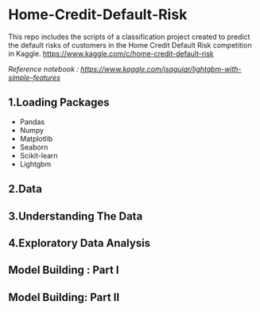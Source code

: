 # Home-Credit-Default-Risk

This repo includes the scripts of a classification project created to predict the default risks of customers in the Home Credit Default Risk competition in Kaggle.
https://www.kaggle.com/c/home-credit-default-risk

*Reference notebook : https://www.kaggle.com/jsaguiar/lightgbm-with-simple-features*

## 1.Loading Packages
* Pandas
* Numpy
* Matplotlib
* Seaborn
* Scikit-learn
* Lightgbm

## 2.Data
## 3.Understanding The Data
## 4.Exploratory Data Analysis
## Model Building : Part I
## Model Building: Part II

